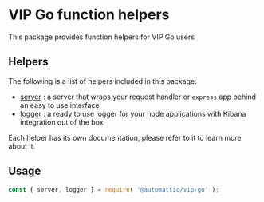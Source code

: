 # VIP Go function helpers

This package provides function helpers for VIP Go users

## Helpers

The following is a list of helpers included in this package:
+ [server](https://github.com/Automattic/vip-go-node/tree/master/src/server) : a server that wraps your request handler or `express` app behind an easy to use interface
+ [logger](https://github.com/Automattic/vip-go-node/tree/master/src/logger) : a ready to use logger for your node applications with Kibana integration out of the box

Each helper has its own documentation, please refer to it to learn more about it.

## Usage

``` js
const { server, logger } = require( '@automattic/vip-go' );
```
